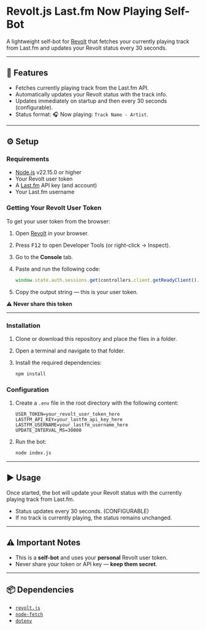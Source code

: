# Revolt.js Last.fm Now Playing Self-Bot

A lightweight self-bot for [Revolt](https://revolt.chat) that fetches your currently playing track from Last.fm and updates your Revolt status every 30 seconds.

---

## 🎵 Features

- Fetches currently playing track from the Last.fm API.
- Automatically updates your Revolt status with the track info.
- Updates immediately on startup and then every 30 seconds (configurable).
- Status format: 🎧 Now playing: `Track Name - Artist`.

---

## ⚙️ Setup

### Requirements

- [Node.js](https://nodejs.org/) v22.15.0 or higher  
- Your Revolt user token 
- A [Last.fm](https://www.last.fm) API key (and account)
- Your Last.fm username

### Getting Your Revolt User Token

To get your user token from the browser:

1. Open [Revolt](https://app.revolt.chat) in your browser.
2. Press <kbd>F12</kbd> to open Developer Tools (or right-click → Inspect).
3. Go to the **Console** tab.
4. Paste and run the following code:

    ```js
    window.state.auth.sessions.get(controllers.client.getReadyClient().user._id).session.token
    ```

5. Copy the output string — this is your user token.

⚠️ **Never share this token** 

---

### Installation

1. Clone or download this repository and place the files in a folder.
2. Open a terminal and navigate to that folder.
3. Install the required dependencies:

    ```bash
    npm install
    ```

### Configuration

1. Create a `.env` file in the root directory with the following content:

    ```env
    USER_TOKEN=your_revolt_user_token_here
    LASTFM_API_KEY=your_lastfm_api_key_here
    LASTFM_USERNAME=your_lastfm_username_here
    UPDATE_INTERVAL_MS=30000
    ```

2. Run the bot:

    ```bash
    node index.js
    ```

---

## ▶️ Usage

Once started, the bot will update your Revolt status with the currently playing track from Last.fm.

- Status updates every 30 seconds. (CONFIGURABLE)
- If no track is currently playing, the status remains unchanged.

---

## ⚠️ Important Notes

- This is a **self-bot** and uses your **personal** Revolt user token.
- Never share your token or API key — **keep them secret**.

---

## 📦 Dependencies

- [`revolt.js`](https://github.com/revoltchat/revolt.js)
- [`node-fetch`](https://www.npmjs.com/package/node-fetch)
- [`dotenv`](https://www.npmjs.com/package/dotenv)
